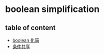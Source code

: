 # boolean simplification

## table of content

* [boolean 化简](./booleanSimplification.md)
* [条件共享](./shareCondition.md)